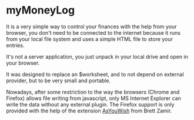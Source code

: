 myMoneyLog
==========

It is a very simple way to control your finances with the help from your browser, you don't need to be connected to the internet because it runs from your local file system and uses a simple HTML file to store your entries.

It's not a server application, you just unpack in your local drive and open in your browser.

It was designed to replace an $worksheet, and to not depend on external provider, but to be very small and portable.

Nowadays, after some restriction to the way the browsers (Chrome and Firefox) allows file writing from javascript, only MS Internet Explorer can write the data without any external plugin. The Firefox support is only provided with the help of the extension [AsYouWish](https://github.com/brettz9/asyouwish/) from Brett Zamir.
